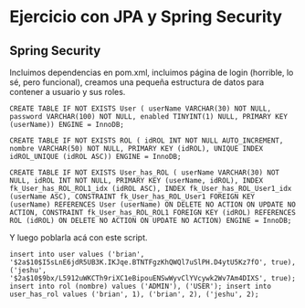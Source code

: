 # Ejercicio con JPA y Spring Security

## Spring Security
Incluimos dependencias en pom.xml, incluimos página de login 
(horrible, lo sé, pero funcional), creamos una pequeña estructura
de datos para contener a usuario y sus roles.


`CREATE TABLE IF NOT EXISTS User (
userName VARCHAR(30) NOT NULL,
password VARCHAR(100) NOT NULL,
enabled TINYINT(1) NULL,
PRIMARY KEY (userName))
ENGINE = InnoDB;`

`CREATE TABLE IF NOT EXISTS ROL (
idROL INT NOT NULL AUTO_INCREMENT,
nombre VARCHAR(50) NOT NULL,
PRIMARY KEY (idROL),
UNIQUE INDEX idROL_UNIQUE (idROL ASC))
ENGINE = InnoDB;`

`CREATE TABLE IF NOT EXISTS User_has_ROL (
userName VARCHAR(30) NOT NULL,
idROL INT NOT NULL,
PRIMARY KEY (userName, idROL),
INDEX fk_User_has_ROL_ROL1_idx (idROL ASC),
INDEX fk_User_has_ROL_User1_idx (userName ASC),
CONSTRAINT fk_User_has_ROL_User1
FOREIGN KEY (userName)
REFERENCES User (userName)
ON DELETE NO ACTION
ON UPDATE NO ACTION,
CONSTRAINT fk_User_has_ROL_ROL1
FOREIGN KEY (idROL)
REFERENCES ROL (idROL)
ON DELETE NO ACTION
ON UPDATE NO ACTION)
ENGINE = InnoDB;`

Y luego poblarla acá con este script.

`insert into user values
('brian', '$2a$10$I5sLnE6jdR5UB3K.IKJqe.BTNTFgzKhQWQl7uSlPH.D4ytU5Kz7fO', true),
('jeshu', '$2a$10$9bx/L5912uWKCTh9riXC1eBipouENSwWyvClYVcywk2Wv7Am4DIXS', true);
insert into rol (nombre) values ('ADMIN'), ('USER');
insert into user_has_rol values ('brian', 1), ('brian', 2), ('jeshu', 2);`
